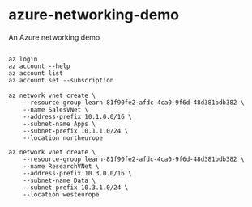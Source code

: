 # azure-networking-demo
An Azure networking demo


<code>
az login
az account --help
az account list
az account set --subscription <sub id>
</code>

<code>
az network vnet create \
    --resource-group learn-81f90fe2-afdc-4ca0-9f6d-48d381bdb382 \
    --name SalesVNet \
    --address-prefix 10.1.0.0/16 \
    --subnet-name Apps \
    --subnet-prefix 10.1.1.0/24 \
    --location northeurope
</code>

<code>
az network vnet create \
    --resource-group learn-81f90fe2-afdc-4ca0-9f6d-48d381bdb382 \
    --name ResearchVNet \
    --address-prefix 10.3.0.0/16 \
    --subnet-name Data \
    --subnet-prefix 10.3.1.0/24 \
    --location westeurope
</code>
